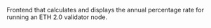 Frontend that calculates and displays the annual percentage rate for running an ETH 2.0 validator node.
